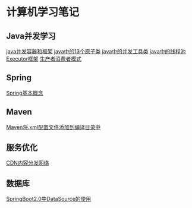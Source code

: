 # 计算机学习笔记
## Java并发学习
[java并发容器和框架]()
[java中的13个原子类]()
[java中的并发工具类]()
[java中的线程池]()
[Executor框架]()
[生产者消费者模式]()
## Spring
[Spring基本概念](Spring/Spring.md)
## Maven
[Maven将.xml配置文件添加到编译目录中](Maven/将.xml配置文件添加到编译目录中.md)
## 服务优化
[CDN内容分发网络](https://github.com/tobesuperhero/-note/blob/master/%E6%9C%8D%E5%8A%A1%E4%BC%98%E5%8C%96/%E5%86%85%E5%AE%B9%E5%88%86%E5%8F%91%E7%BD%91%E7%BB%9C(CDN).md)
## 数据库
[SpringBoot2.0中DataSource的使用](数据库/连接池.md)
